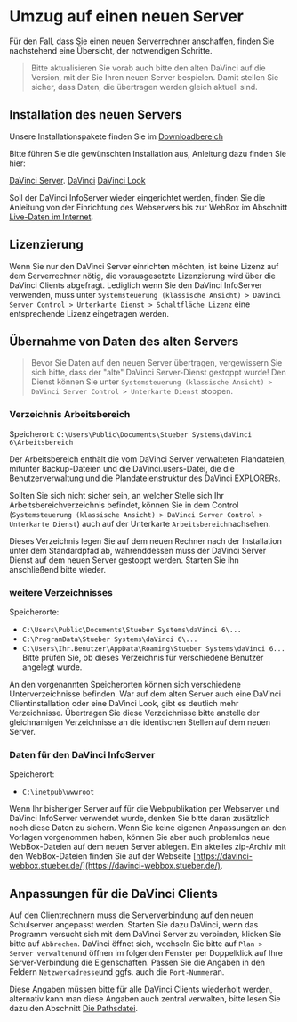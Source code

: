 # Umzug auf einen neuen Server

Für den Fall, dass Sie einen neuen Serverrechner anschaffen, finden Sie nachstehend eine Übersicht, der notwendigen Schritte.

> Bitte aktualisieren Sie vorab auch bitte den alten DaVinci auf die Version, mit der Sie Ihren neuen Server bespielen. Damit stellen Sie sicher, dass Daten, die übertragen werden gleich aktuell sind. 

## Installation des neuen Servers

Unsere Installationspakete finden Sie im  [Downloadbereich](https://davinci.stueber.de/download.php) 

Bitte führen Sie die gewünschten Installation aus, Anleitung dazu finden Sie hier: 

[DaVinci Server](https://doc.davinci6.stueber.de/06.enterprise/01.installation/).
[DaVinci](https://doc.davinci6.stueber.de/00.allgemein/installation/)
[DaVinci Look](https://doc.davinci6.stueber.de/05.look/01.installation/)

Soll der DaVinci InfoServer wieder eingerichtet werden, finden Sie die Anleitung von der Einrichtung des Webservers bis zur WebBox im Abschnitt [Live-Daten im Internet](https://doc.davinci6.stueber.de/09.infoserver/allgemeines/).

## Lizenzierung

Wenn Sie nur den DaVinci Server einrichten möchten, ist keine Lizenz auf dem Serverrechner nötig, die vorausgesetzte Lizenzierung wird über die DaVinci Clients abgefragt. Lediglich wenn Sie den DaVinci InfoServer verwenden, muss unter `Systemsteuerung (klassische Ansicht) > DaVinci Server Control > Unterkarte Dienst > Schaltfläche Lizenz` eine entsprechende Lizenz eingetragen werden.

## Übernahme von Daten des alten Servers

> Bevor Sie Daten auf den neuen Server übertragen, vergewissern Sie sich bitte, dass der "alte" DaVinci Server-Dienst gestoppt wurde! Den Dienst können Sie unter `Systemsteuerung (klassische Ansicht) > DaVinci Server Control > Unterkarte Dienst` stoppen.

### Verzeichnis Arbeitsbereich

Speicherort: `C:\Users\Public\Documents\Stueber Systems\daVinci 6\Arbeitsbereich`

Der Arbeitsbereich enthält die vom DaVinci Server verwalteten Plandateien, mitunter Backup-Dateien und die DaVinci.users-Datei, die die Benutzerverwaltung und die Plandateienstruktur des DaVinci EXPLORERs.

Sollten Sie sich nicht sicher sein, an welcher Stelle sich Ihr Arbeitsbereichverzeichnis befindet, können Sie in dem Control (`Systemsteuerung (klassische Ansicht) > DaVinci Server Control > Unterkarte Dienst`) auch auf der Unterkarte `Arbeitsbereich`nachsehen.

Dieses Verzeichnis legen Sie auf dem neuen Rechner nach der Installation unter dem Standardpfad ab, währenddessen muss der DaVinci Server Dienst auf dem neuen Server gestoppt werden. Starten Sie ihn anschließend bitte wieder.

### weitere Verzeichnisses

Speicherorte: 

* `C:\Users\Public\Documents\Stueber Systems\daVinci 6\...`
* `C:\ProgramData\Stueber Systems\daVinci 6\...`
* `C:\Users\Ihr.Benutzer\AppData\Roaming\Stueber Systems\daVinci 6...` Bitte prüfen Sie, ob dieses Verzeichnis für verschiedene Benutzer angelegt wurde. 

An den vorgenannten Speicherorten können sich verschiedene Unterverzeichnisse befinden. War auf dem alten Server auch eine DaVinci Clientinstallation oder eine DaVinci Look, gibt es deutlich mehr Verzeichnisse.
Übertragen Sie diese Verzeichnisse bitte anstelle der gleichnamigen Verzeichnisse an die identischen Stellen auf dem neuen Server.

### Daten für den DaVinci InfoServer 

Speicherort:

* `C:\inetpub\wwwroot`

Wenn Ihr bisheriger Server auf für die Webpublikation per Webserver und DaVinci InfoServer verwendet wurde, denken Sie bitte daran zusätzlich noch diese Daten zu sichern. Wenn Sie keine eigenen Anpassungen an den Vorlagen vorgenommen haben, können Sie aber auch problemlos neue WebBox-Dateien auf dem neuen Server ablegen. Ein aktelles zip-Archiv mit den WebBox-Dateien finden Sie auf der Webseite [https://davinci-webbox.stueber.de/](https://davinci-webbox.stueber.de/).

## Anpassungen für die DaVinci Clients

Auf den Clientrechnern muss die Serververbindung auf den neuen Schulserver angepasst werden. Starten Sie dazu DaVinci, wenn das Programm versucht sich mit dem DaVinci Server zu verbinden, klicken Sie bitte auf `Abbrechen`. DaVinci öffnet sich, wechseln Sie bitte auf `Plan > Server verwalten`und öffnen im folgenden Fenster per Doppelklick auf Ihre Server-Verbindung die Eigenschaften. Passen Sie die Angaben in den Feldern `Netzwerkadresse`und ggfs. auch die `Port-Nummer`an.

Diese Angaben müssen bitte für alle DaVinci Clients wiederholt werden, alternativ kann man diese Angaben auch zentral verwalten, bitte lesen Sie dazu den Abschnitt [Die Pathsdatei](https://doc.davinci6.stueber.de/00.allgemein/pathdatei/).